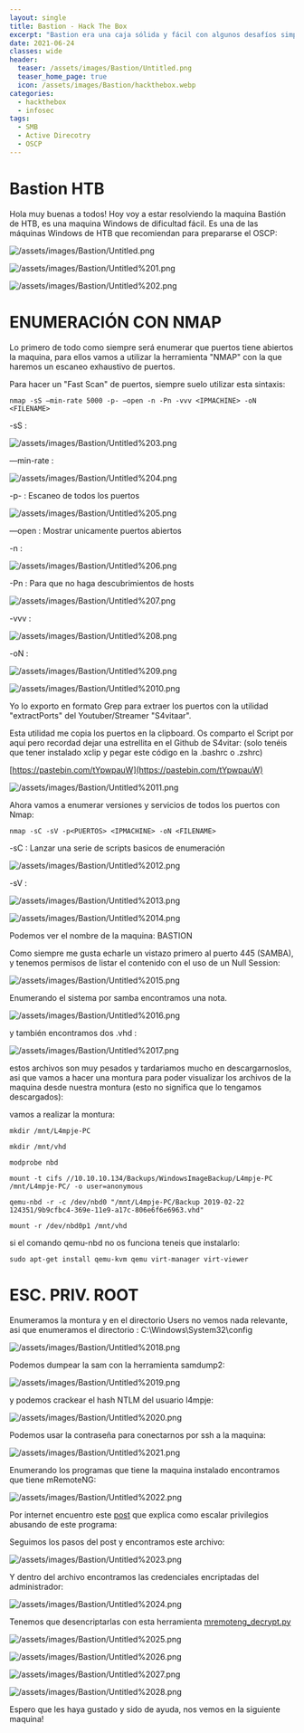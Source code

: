 ```yaml
---
layout: single
title: Bastion - Hack The Box
excerpt: "Bastion era una caja sólida y fácil con algunos desafíos simples como montar un VHD desde un recurso compartido de archivos y recuperar contraseñas de un programa de bóveda de contraseñas. Comienza, de manera algo inusual, sin un sitio web, sino más bien con imágenes vhd en un recurso compartido SMB, que, una vez montadas, brindan acceso a la colmena del registro necesaria para extraer las credenciales. Estas credenciales brindan la capacidad de ingresar al host como usuario. Para obtener acceso de administrador, aprovecharé la instalación de mRemoteNG, extraeré los datos del perfil y los datos cifrados, y mostraré varias formas de descifrarlos. Una vez que separe la contraseña de administrador, puedo ingresar como administrador."
date: 2021-06-24
classes: wide
header:
  teaser: /assets/images/Bastion/Untitled.png
  teaser_home_page: true
  icon: /assets/images/Bastion/hackthebox.webp
categories:
  - hackthebox
  - infosec
tags:
  - SMB  
  - Active Direcotry
  - OSCP
---
```




# Bastion HTB

Hola muy buenas a todos! Hoy voy a estar resolviendo la maquina Bastión de HTB, es una maquina Windows de dificultad fácil. Es una de las máquinas Windows de HTB que recomiendan para prepararse el OSCP:

![/assets/images/Bastion/Untitled.png](/assets/images/Bastion/Untitled.png)

![/assets/images/Bastion/Untitled%201.png](/assets/images/Bastion/Untitled%201.png)

![/assets/images/Bastion/Untitled%202.png](/assets/images/Bastion/Untitled%202.png)

# **ENUMERACIÓN CON NMAP**

Lo primero de todo como siempre será enumerar que puertos tiene abiertos la maquina, para ellos vamos a utilizar la herramienta "NMAP" con la que haremos un escaneo exhaustivo de puertos.

Para hacer un "Fast Scan" de puertos, siempre suelo utilizar esta sintaxis:

`nmap -sS —min-rate 5000 -p- —open -n -Pn -vvv <IPMACHINE> -oN <FILENAME>` 

-sS : 

![/assets/images/Bastion/Untitled%203.png](/assets/images/Bastion/Untitled%203.png)

—min-rate :

![/assets/images/Bastion/Untitled%204.png](/assets/images/Bastion/Untitled%204.png)

-p- : Escaneo de todos los puertos

![/assets/images/Bastion/Untitled%205.png](/assets/images/Bastion/Untitled%205.png)

—open : Mostrar unicamente puertos abiertos

-n : 

![/assets/images/Bastion/Untitled%206.png](/assets/images/Bastion/Untitled%206.png)

-Pn : Para que no haga descubrimientos de hosts

![/assets/images/Bastion/Untitled%207.png](/assets/images/Bastion/Untitled%207.png)

-vvv : 

![/assets/images/Bastion/Untitled%208.png](/assets/images/Bastion/Untitled%208.png)

-oN :

![/assets/images/Bastion/Untitled%209.png](/assets/images/Bastion/Untitled%209.png)

![/assets/images/Bastion/Untitled%2010.png](/assets/images/Bastion/Untitled%2010.png)

Yo lo exporto en formato Grep para extraer los puertos con la utilidad "extractPorts" del Youtuber/Streamer "S4vitaar".

Esta utilidad me copia los puertos en la clipboard. Os comparto el Script por aquí pero recordad dejar una estrellita en el Github de S4vitar: (solo tenéis que tener instalado xclip y pegar este código en la .bashrc o .zshrc)

[https://pastebin.com/tYpwpauW](https://pastebin.com/tYpwpauW) 

![/assets/images/Bastion/Untitled%2011.png](/assets/images/Bastion/Untitled%2011.png)

Ahora vamos a enumerar versiones y servicios de todos los puertos con Nmap:

`nmap -sC -sV -p<PUERTOS> <IPMACHINE> -oN <FILENAME>`

-sC : Lanzar una serie de scripts basicos de enumeración

![/assets/images/Bastion/Untitled%2012.png](/assets/images/Bastion/Untitled%2012.png)

-sV : 

![/assets/images/Bastion/Untitled%2013.png](/assets/images/Bastion/Untitled%2013.png)

![/assets/images/Bastion/Untitled%2014.png](/assets/images/Bastion/Untitled%2014.png)

Podemos ver el nombre de la maquina: BASTION

Como siempre me gusta echarle un vistazo primero al puerto 445 (SAMBA), y tenemos permisos de listar el contenido con el uso de un Null Session:

![/assets/images/Bastion/Untitled%2015.png](/assets/images/Bastion/Untitled%2015.png)

Enumerando el sistema por samba encontramos una nota.

![/assets/images/Bastion/Untitled%2016.png](/assets/images/Bastion/Untitled%2016.png)

y también encontramos dos .vhd :

![/assets/images/Bastion/Untitled%2017.png](/assets/images/Bastion/Untitled%2017.png)

estos archivos son muy pesados y tardariamos mucho en descargarnoslos, asi que vamos a hacer una montura para poder visualizar los archivos de la maquina desde nuestra montura (esto no significa que lo tengamos descargados):

vamos a realizar la montura:

`mkdir /mnt/L4mpje-PC`

`mkdir /mnt/vhd`

`modprobe nbd`

`mount -t cifs //10.10.10.134/Backups/WindowsImageBackup/L4mpje-PC /mnt/L4mpje-PC/ -o user=anonymous`

`qemu-nbd -r -c /dev/nbd0 "/mnt/L4mpje-PC/Backup 2019-02-22 124351/9b9cfbc4-369e-11e9-a17c-806e6f6e6963.vhd"`

 `mount -r /dev/nbd0p1 /mnt/vhd`

si el comando qemu-nbd no os funciona teneis que instalarlo:

`sudo apt-get install qemu-kvm qemu virt-manager virt-viewer`

# **ESC. PRIV. ROOT**

Enumeramos la montura y en el directorio Users no vemos nada relevante, asi que enumeramos el directorio : C:\Windows\System32\config

![/assets/images/Bastion/Untitled%2018.png](/assets/images/Bastion/Untitled%2018.png)

Podemos dumpear la sam con la herramienta samdump2:

![/assets/images/Bastion/Untitled%2019.png](/assets/images/Bastion/Untitled%2019.png)

y podemos crackear el hash NTLM del usuario l4mpje:

![/assets/images/Bastion/Untitled%2020.png](/assets/images/Bastion/Untitled%2020.png)

Podemos usar la contraseña para conectarnos por ssh a la maquina:

![/assets/images/Bastion/Untitled%2021.png](/assets/images/Bastion/Untitled%2021.png)

Enumerando los programas que tiene la maquina instalado encontramos que tiene mRemoteNG:

![/assets/images/Bastion/Untitled%2022.png](/assets/images/Bastion/Untitled%2022.png)

Por internet encuentro este [post](https://ethicalhackingguru.com/how-to-exploit-remote-connection-managers/) que explica como escalar privilegios abusando de este programa:

Seguimos los pasos del post y encontramos este archivo:

![/assets/images/Bastion/Untitled%2023.png](/assets/images/Bastion/Untitled%2023.png)

Y dentro del archivo encontramos las credenciales encriptadas del administrador:

![/assets/images/Bastion/Untitled%2024.png](/assets/images/Bastion/Untitled%2024.png)

Tenemos que desencriptarlas con esta herramienta [mremoteng_decrypt.py](https://github.com/haseebT/mRemoteNG-Decrypt/blob/master/mremoteng_decrypt.py) 

![/assets/images/Bastion/Untitled%2025.png](/assets/images/Bastion/Untitled%2025.png)

![/assets/images/Bastion/Untitled%2026.png](/assets/images/Bastion/Untitled%2026.png)

![/assets/images/Bastion/Untitled%2027.png](/assets/images/Bastion/Untitled%2027.png)

![/assets/images/Bastion/Untitled%2028.png](/assets/images/Bastion/Untitled%2028.png)

Espero que les haya gustado y sido de ayuda, nos vemos en la siguiente maquina!